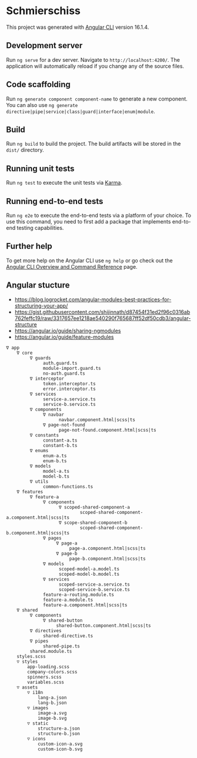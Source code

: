 # Schmierschiss

This project was generated with [Angular CLI](https://github.com/angular/angular-cli) version 16.1.4.

## Development server

Run `ng serve` for a dev server. Navigate to `http://localhost:4200/`. The application will automatically reload if you
change any of the source files.

## Code scaffolding

Run `ng generate component component-name` to generate a new component. You can also
use `ng generate directive|pipe|service|class|guard|interface|enum|module`.

## Build

Run `ng build` to build the project. The build artifacts will be stored in the `dist/` directory.

## Running unit tests

Run `ng test` to execute the unit tests via [Karma](https://karma-runner.github.io).

## Running end-to-end tests

Run `ng e2e` to execute the end-to-end tests via a platform of your choice. To use this command, you need to first add a
package that implements end-to-end testing capabilities.

## Further help

To get more help on the Angular CLI use `ng help` or go check out
the [Angular CLI Overview and Command Reference](https://angular.io/cli) page.

## Angular stucture

- <https://blog.logrocket.com/angular-modules-best-practices-for-structuring-your-app/>
- <https://gist.githubusercontent.com/shijinnath/d87454f31ed2f96c0316ab762feffc19/raw/3317657ee1218ae540290f765687ff52df50cdb3/angular-structure>
- <https://angular.io/guide/sharing-ngmodules>
- <https://angular.io/guide/feature-modules>

```text
∇ app
    ∇ core
         ∇ guards
              auth.guard.ts
              module-import.guard.ts
              no-auth.guard.ts
         ∇ interceptor
              token.interceptor.ts
              error.interceptor.ts
         ∇ services
              service-a.service.ts
              service-b.service.ts
         ∇ components
              ∇ navbar
                    navbar.component.html|scss|ts
              ∇ page-not-found
                    page-not-found.component.html|scss|ts
         ∇ constants
              constant-a.ts
              constant-b.ts
         ∇ enums
              enum-a.ts
              enum-b.ts
         ∇ models
              model-a.ts
              model-b.ts
         ∇ utils
              common-functions.ts
    ∇ features
         ∇ feature-a
              ∇ components
                    ∇ scoped-shared-component-a
                            scoped-shared-component-a.component.html|scss|ts
                    ∇ scope-shared-component-b
                            scoped-shared-component-b.component.html|scss|ts
              ∇ pages
                   ∇ page-a
                        page-a.component.html|scss|ts
                   ∇ page-b
                        page-b.component.html|scss|ts
              ∇ models
                    scoped-model-a.model.ts
                    scoped-model-b.model.ts
              ∇ services
                    scoped-service-a.service.ts
                    scoped-service-b.service.ts
              feature-a-routing.module.ts
              feature-a.module.ts
              feature-a.component.html|scss|ts
    ∇ shared
         ∇ components
              ∇ shared-button
                   shared-button.component.html|scss|ts
         ∇ directives
              shared-directive.ts
         ∇ pipes
              shared-pipe.ts
         shared.module.ts
    styles.scss
    ▽ styles
        app-loading.scss
        company-colors.scss
        spinners.scss
        variables.scss
    ▽ assets
        ▽ i18n
            lang-a.json
            lang-b.json
        ▽ images
            image-a.svg
            image-b.svg
        ▽ static
            structure-a.json
            structure-b.json
        ▽ icons
            custom-icon-a.svg
            custom-icon-b.svg
```
